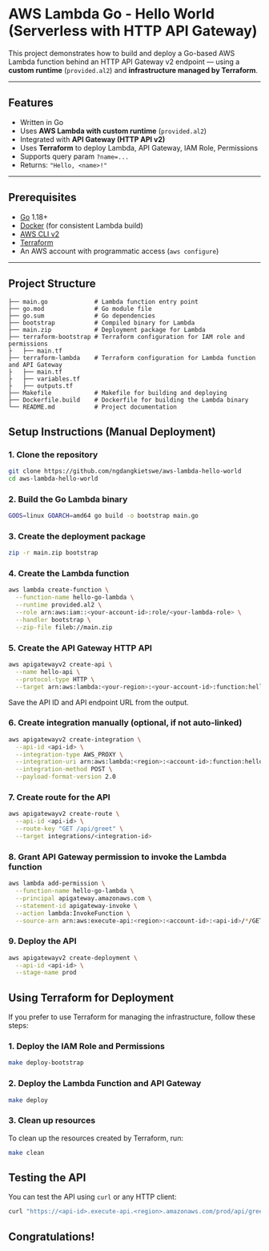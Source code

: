# AWS Lambda Go - Hello World (Serverless with HTTP API Gateway)

This project demonstrates how to build and deploy a Go-based AWS Lambda function behind an HTTP API Gateway v2
endpoint — using a **custom runtime** (`provided.al2`) and **infrastructure managed by Terraform**.

---

## Features

- Written in Go
- Uses **AWS Lambda with custom runtime** (`provided.al2`)
- Integrated with **API Gateway (HTTP API v2)**
- Uses **Terraform** to deploy Lambda, API Gateway, IAM Role, Permissions
- Supports query param `?name=...`
- Returns: `"Hello, <name>!"`

---

## Prerequisites

- [Go](https://go.dev/dl/) 1.18+
- [Docker](https://docs.docker.com/get-docker/) (for consistent Lambda build)
- [AWS CLI v2](https://docs.aws.amazon.com/cli/latest/userguide/install-cliv2.html)
- [Terraform](https://developer.hashicorp.com/terraform/downloads)
- An AWS account with programmatic access (`aws configure`)

---

## Project Structure

```
├── main.go             # Lambda function entry point
├── go.mod              # Go module file
├── go.sum              # Go dependencies
├── bootstrap           # Compiled binary for Lambda
├── main.zip            # Deployment package for Lambda
├── terraform-bootstrap # Terraform configuration for IAM role and permissions
├   ├── main.tf
├── terraform-lambda    # Terraform configuration for Lambda function and API Gateway
├   ├── main.tf
├   ├── variables.tf
├   ├── outputs.tf
├── Makefile            # Makefile for building and deploying
├── Dockerfile.build    # Dockerfile for building the Lambda binary
└── README.md           # Project documentation
```

## Setup Instructions (Manual Deployment)

### 1. Clone the repository

```bash
git clone https://github.com/ngdangkietswe/aws-lambda-hello-world
cd aws-lambda-hello-world
```

### 2. Build the Go Lambda binary

```bash
GOOS=linux GOARCH=amd64 go build -o bootstrap main.go
```

### 3. Create the deployment package

```bash
zip -r main.zip bootstrap
```

### 4. Create the Lambda function

```bash
aws lambda create-function \
  --function-name hello-go-lambda \
  --runtime provided.al2 \
  --role arn:aws:iam::<your-account-id>:role/<your-lambda-role> \
  --handler bootstrap \
  --zip-file fileb://main.zip
```

### 5. Create the API Gateway HTTP API

```bash
aws apigatewayv2 create-api \
  --name hello-api \
  --protocol-type HTTP \
  --target arn:aws:lambda:<your-region>:<your-account-id>:function:hello-go-lambda
```

Save the API ID and API endpoint URL from the output.

### 6. Create integration manually (optional, if not auto-linked)

```bash
aws apigatewayv2 create-integration \
  --api-id <api-id> \
  --integration-type AWS_PROXY \
  --integration-uri arn:aws:lambda:<region>:<account-id>:function:hello-go-lambda \
  --integration-method POST \
  --payload-format-version 2.0
```

### 7. Create route for the API

```bash
aws apigatewayv2 create-route \
  --api-id <api-id> \
  --route-key "GET /api/greet" \
  --target integrations/<integration-id>
```

### 8. Grant API Gateway permission to invoke the Lambda function

```bash
aws lambda add-permission \
  --function-name hello-go-lambda \
  --principal apigateway.amazonaws.com \
  --statement-id apigateway-invoke \
  --action lambda:InvokeFunction \
  --source-arn arn:aws:execute-api:<region>:<account-id>:<api-id>/*/GET/api/greet
```

### 9. Deploy the API

```bash
aws apigatewayv2 create-deployment \
  --api-id <api-id> \
  --stage-name prod
```

## Using Terraform for Deployment

If you prefer to use Terraform for managing the infrastructure, follow these steps:

### 1. Deploy the IAM Role and Permissions

```bash
make deploy-bootstrap
```

### 2. Deploy the Lambda Function and API Gateway

```bash
make deploy
```

### 3. Clean up resources

To clean up the resources created by Terraform, run:

```bash
make clean
```

## Testing the API

You can test the API using `curl` or any HTTP client:

```bash
curl "https://<api-id>.execute-api.<region>.amazonaws.com/prod/api/greet?name=Kiet"
```

## Congratulations!